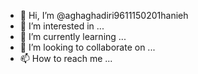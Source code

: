 - 👋 Hi, I’m @aghaghadiri9611150201hanieh
- 👀 I’m interested in ...
- 🌱 I’m currently learning ...
- 💞️ I’m looking to collaborate on ...
- 📫 How to reach me ...

<!---
aghaghadiri9611150201hanieh/aghaghadiri9611150201hanieh is a ✨ special ✨ repository because its `README.md` (this file) appears on your GitHub profile.
You can click the Preview link to take a look at your changes.
--->
